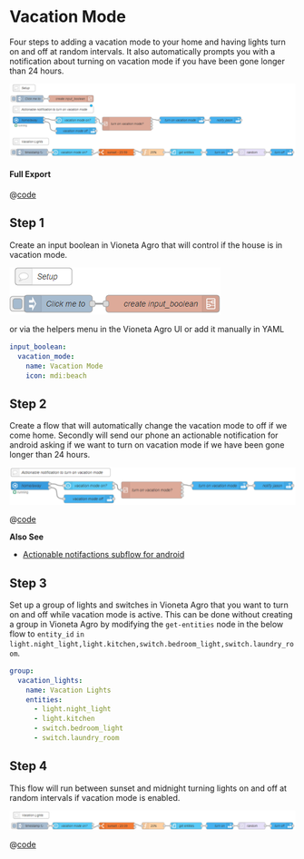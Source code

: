 # Vacation Mode

Four steps to adding a vacation mode to your home and having
lights turn on and off at random intervals. It also automatically prompts you with a
notification about turning on vacation mode if you have been gone longer than 24 hours.

![screenshot](./images/vacation-mode_01.png)

#### Full Export

@[code](@examples/cookbook/vacation-mode/full_export.json)

## Step 1

Create an input boolean in Vioneta Agro that will control if the house is in vacation mode.

![screenshot](./images/vacation-mode_02.png)

or via the helpers menu in the Vioneta Agro UI or add it manually in YAML

```yaml
input_boolean:
  vacation_mode:
    name: Vacation Mode
    icon: mdi:beach
```

## Step 2

Create a flow that will automatically change the vacation mode to off if we
come home. Secondly will send our phone an actionable notification for android asking
if we want to turn on vacation mode if we have been gone longer than 24
hours.

![screenshot](./images/vacation-mode_03.png)

@[code](@examples/cookbook/vacation-mode/step_02.json)

**Also See**

- [Actionable notifactions subflow for android](./actionable-notifications-subflow-for-android.html)

## Step 3

Set up a group of lights and switches in Vioneta Agro that you want to turn
on and off while vacation mode is active. This can be done without creating a
group in Vioneta Agro by modifying the `get-entities` node in the below flow to
`entity_id` `in` `light.night_light,light.kitchen,switch.bedroom_light,switch.laundry_room`.

```yaml
group:
  vacation_lights:
    name: Vacation Lights
    entities:
      - light.night_light
      - light.kitchen
      - switch.bedroom_light
      - switch.laundry_room
```

## Step 4

This flow will run between sunset and midnight turning lights on and off at
random intervals if vacation mode is enabled.

![screenshot](./images/vacation-mode_04.png)

@[code](@examples/cookbook/vacation-mode/step_04.json)
